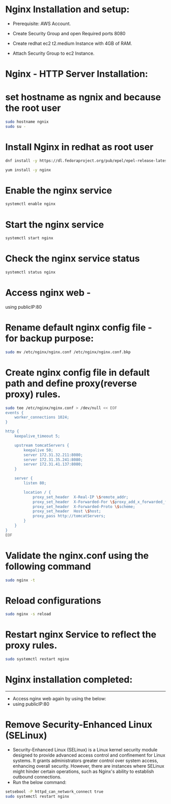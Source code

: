 # Nginx Installation and setup:

- Prerequisite: AWS Account.

-  Create Security Group and open Required ports 8080
  
- Create redhat ec2 t2.medium Instance with 4GB of RAM.

- Attach Security Group to ec2 Instance.

# Nginx - HTTP Server Installation:
# set hostname as ngnix and because the root user

```bash
sudo hostname ngnix
sudo su -
```

# Install Nginx in redhat as root user

```bash
dnf install -y https://dl.fedoraproject.org/pub/epel/epel-release-latest-8.noarch.rpm
```

```bash
yum install -y nginx
```

# Enable the nginx service

```bash
systemctl enable nginx
```

# Start the nginx service
```bash
systemctl start nginx
```

# Check the nginx service status
```bash
systemctl status nginx
```
# Access nginx web -  
using publicIP:80

# Rename default nginx config file - for backup purpose:
```bash
sudo mv /etc/nginx/nginx.conf /etc/nginx/nginx.conf.bkp
```

# Create nginx config file in default path and define proxy(reverse proxy) rules.
```bash
sudo tee /etc/nginx/nginx.conf > /dev/null << EOF
events {
    worker_connections 1024;
}

http {
    keepalive_timeout 5;

    upstream tomcatServers {
        keepalive 50;
        server 172.31.32.211:8080;
        server 172.31.35.241:8080;
        server 172.31.41.137:8080;
    }

    server {
        listen 80;

        location / {
            proxy_set_header  X-Real-IP \$remote_addr;
            proxy_set_header  X-Forwarded-For \$proxy_add_x_forwarded_for;
            proxy_set_header  X-Forwarded-Proto \$scheme;
            proxy_set_header  Host \$host;
            proxy_pass http://tomcatServers;
        }
    }
}
EOF
```

# Validate the nginx.conf using the following command
```bash
sudo nginx -t
```

# Reload configurations

```bash
sudo nginx -s reload
```

# Restart nginx Service to reflect the proxy rules.
```bash
sudo systemctl restart nginx
```

# Nginx installation completed:
-----------------------------------
- Access nginx web again by using the below:
- using publicIP:80

# Remove Security-Enhanced Linux (SELinux) 
- Security-Enhanced Linux (SELinux) is a Linux kernel security module designed to provide advanced access control and confinement for Linux systems. It grants administrators greater control over system access, enhancing overall security. However, there are instances where SELinux might hinder certain operations, such as Nginx's ability to establish outbound connections.
- Run the below command:
  
```bash
setsebool -P httpd_can_network_connect true
sudo systemctl restart nginx
```
